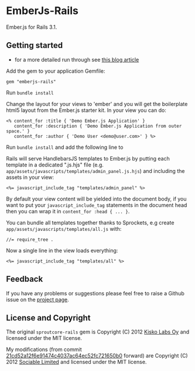 EmberJs-Rails
================

Ember.js for Rails 3.1.


Getting started
---------------

* for a more detailed run through see [this blog article](http://sociable.co.nz/post/14789329418/serving-ember-js-with-rails-3-1s-asset-pipeline)

Add the gem to your application Gemfile:

    gem "emberjs-rails"

Run `bundle install`

Change the layout for your views to 'ember' and
you will get the boilerplate html5 layout from the
Ember.js starter kit. In your view you can do:

    <% content_for :title { 'Demo Ember.js Application' }
       content_for :description { 'Demo Ember.js Application from outer space.' }
       content_for :author { 'Demo User <demo@user.com>' } %>

Run `bundle install` and add the following line to 

Rails will serve HandlebarsJS templates to Ember.js
by putting each template in a dedicated ".js.hjs" file
(e.g. `app/assets/javascripts/templates/admin_panel.js.hjs`)
and including the assets in your view:

    <%= javascript_include_tag "templates/admin_panel" %>

By default your view content will be yielded into the document body,
if you want to put your `javascript_include_tag` statements in the
document head then you can wrap it in `content_for :head { ... }`.

You can bundle all templates together thanks to Sprockets,
e.g create `app/assets/javascripts/templates/all.js` with:

    //= require_tree .

Now a single line in the view loads everything:

    <%= javascript_include_tag "templates/all" %>

Feedback
--------

If you have any problems or suggestions please feel free to raise
a Github issue on the [project page](https://github.com/jamesotron/emberjs-rails).

License and Copyright
---------------------

The original `sproutcore-rails` gem is Copyright (C) 2012 [Kisko Labs Oy](http://kiskolabs.com/) and licensed under the MIT license.

My modifications (from commit [21cd52a12f6e91474c4037ac64ec52fc721650b0](https://github.com/jamesotron/emberjs-rails/commit/21cd52a12f6e91474c4037ac64ec52fc721650b0) forward) are Copyright (C) 2012 [Sociable Limited](http://sociable.co.nz/) and licensed under the MIT license.

